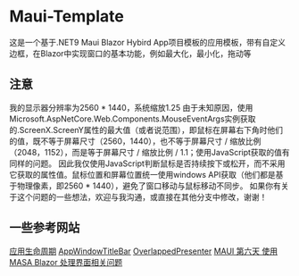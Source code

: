 # Maui-Template
这是一个基于.NET9 Maui Blazor Hybird App项目模板的应用模板，带有自定义边框，在Blazor中实现窗口的基本功能，例如最大化，最小化，拖动等
## 注意
我的显示器分辨率为2560 * 1440，系统缩放1.25
由于未知原因，使用Microsoft.AspNetCore.Web.Components.MouseEventArgs实例获取的.ScreenX.ScreenY属性的最大值（或者说范围），即鼠标在屏幕右下角时他们的值，既不等于屏幕尺寸（2560，1440），也不等于屏幕尺寸 / 缩放比例 （2048，1152），而是等于屏幕尺寸 / 缩放比例 / 1.1；使用JavaScript获取的值有同样的问题。
因此我仅使用JavaScript判断鼠标是否持续按下或松开，而不采用它获取的属性值。鼠标位置和屏幕位置统一使用windows API获取（他们都是基于物理像素，即2560 * 1440），避免了窗口移动与鼠标移动不同步。
如果你有关于这个问题的一些想法，欢迎与我沟通，或直接在其他分支中修改，谢谢！
## 一些参考网站
[应用生命周期](https://learn.microsoft.com/zh-cn/dotnet/maui/fundamentals/app-lifecycle?view=net-maui-9.0)
[AppWindowTitleBar](https://learn.microsoft.com/zh-cn/windows/windows-app-sdk/api/winrt/microsoft.ui.windowing.appwindowtitlebar?view=windows-app-sdk-1.7)
[OverlappedPresenter](https://learn.microsoft.com/zh-cn/windows/windows-app-sdk/api/winrt/microsoft.ui.windowing.overlappedpresenter?view=windows-app-sdk-1.7)
[MAUI 第六天 使用MASA Blazor 处理界面相关问题](https://blog.csdn.net/xingchengaiwei/article/details/130104293)
